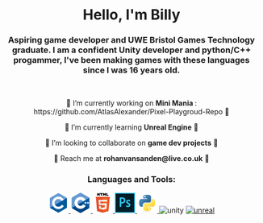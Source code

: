 <h1 align="center">Hello, I'm Billy</h1>
<h3 align="center">Aspiring game developer and UWE Bristol Games Technology graduate. I am a confident Unity developer and python/C++ progammer, I've been making games with these languages since I was 16 years old.</h3>

<br>
<p align="center">
🔸  I’m currently working on <strong>Mini Mania </strong>: https://github.com/AtlasAlexander/Pixel-Playgroud-Repo 🔸
</p>
<p align="center">
🔹  I’m currently learning  <strong>Unreal Engine</strong> 🔹
</p>
<p align="center">
🔸  I’m looking to collaborate on <strong>game dev projects</strong> 🔸
</p>
<p align="center">
🔹  Reach me at <strong>rohanvansanden@live.co.uk</strong> 🔹
</p>


<h3 align="center">Languages and Tools:</h3>
<p align="center"> <a href="https://www.cprogramming.com/" target="_blank" rel="noreferrer"> <img src="https://raw.githubusercontent.com/devicons/devicon/master/icons/c/c-original.svg" alt="c" width="40" height="40"/> </a> <a href="https://www.w3schools.com/cpp/" target="_blank" rel="noreferrer"> <img src="https://raw.githubusercontent.com/devicons/devicon/master/icons/cplusplus/cplusplus-original.svg" alt="cplusplus" width="40" height="40"/> </a> <a href="https://www.w3.org/html/" target="_blank" rel="noreferrer"> <img src="https://raw.githubusercontent.com/devicons/devicon/master/icons/html5/html5-original-wordmark.svg" alt="html5" width="40" height="40"/> </a> <a href="https://www.photoshop.com/en" target="_blank" rel="noreferrer"> <img src="https://github.com/RohanBilly/RohanBilly/blob/main/photoshop_icon.png?raw=true" alt="photoshop" width="40" height="40"/> </a> <a href="https://www.python.org" target="_blank" rel="noreferrer"> <img src="https://raw.githubusercontent.com/devicons/devicon/master/icons/python/python-original.svg" alt="python" width="40" height="40"/> </a <a href="https://unity.com/" target="_blank" rel="noreferrer"> <img src="https://www.vectorlogo.zone/logos/unity3d/unity3d-icon.svg" alt="unity" width="40" height="40"/> </a> <a href="https://unrealengine.com/" target="_blank" rel="noreferrer"> <img src="https://raw.githubusercontent.com/kenangundogan/fontisto/036b7eca71aab1bef8e6a0518f7329f13ed62f6b/icons/svg/brand/unreal-engine.svg" alt="unreal" width="40" height="40"/> </a> </p>



